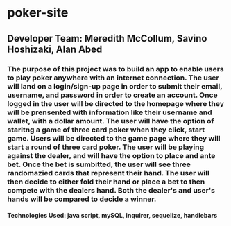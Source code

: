 # poker-site

## Developer Team: Meredith McCollum, Savino Hoshizaki, Alan Abed

### The purpose of this project was to build an app to enable users to play poker anywhere with an internet connection. The user will land on a login/sign-up page in order to submit their email, username, and password in order to create an account. Once logged in the user will be directed to the homepage where they will be prensented with information like their username and wallet, with a dollar amount. The user will have the option of staritng a game of three card poker when they click, start game. Users will be directed to the game page where they will start a round of three card poker. The user will be playing against the dealer, and will have the option to place and ante bet. Once the bet is sumbitted, the user will see three randomazied cards that represent their hand. The user will then decide to either fold their hand or place a bet to then compete with the dealers hand. Both the dealer's and user's hands will be compared to decide a winner. 

#### Technologies Used: java script, mySQL, inquirer, sequelize, handlebars


